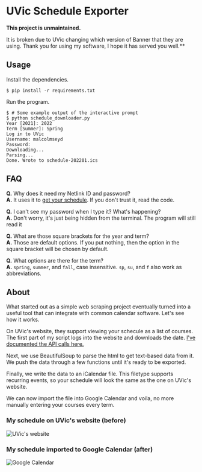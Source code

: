 # UVic Schedule Exporter

**This project is unmaintained.**

It is broken due to UVic changing which version of Banner that they are using. Thank you for using my software, I hope it has served you well.**

## Usage

Install the dependencies.
```shell
$ pip install -r requirements.txt
```

Run the program.
```shell
$ # Some example output of the interactive prompt
$ python schedule_downloader.py
Year [2021]: 2022
Term [Summer]: Spring
Log in to UVic
Username: malcolmseyd
Password: 
Downloading...
Parsing...
Done. Wrote to schedule-202201.ics
```

## FAQ

**Q.** Why does it need my Netlink ID and password?  
**A.** It uses it to [get your schedule](https://documenter.getpostman.com/view/9187076/SVtZwmUP). If you don't trust it, read the code.

**Q.** I can't see my password when I type it? What's happening?  
**A.** Don't worry, it's just being hidden from the terminal. The program will still read it

**Q.** What are those square brackets for the year and term?  
**A.** Those are default options. If you put nothing, then the option in the square bracket will be chosen by default.

**Q.** What options are there for the term?  
**A.** `spring`, `summer`, and `fall`, case insensitive. `sp`, `su`, and `f` also work as abbreviations.

## About

What started out as a simple web scraping project eventually turned into a useful tool that can integrate with common calendar software. Let's see how it works.

On UVic's website, they support viewing your schecule as a list of courses. The first part of my script logs into the website and downloads the date. [I've documented the API calls here.](https://documenter.getpostman.com/view/9187076/SVtZwmUP)

Next, we use BeautifulSoup to parse the html to get text-based data from it. We push the data through a few functions until it's ready to be exported.

Finally, we write the data to an iCalendar file. This filetype supports recurring events, so your schedule will look the same as the one on UVic's website.

We can now import the file into Google Calendar and voila, no more manually entering your courses every term.

### My schedule on UVic's website (before)
![UVic's website](https://i.imgur.com/S6EF8iE.png)

### My schedule imported to Google Calendar (after)
![Google Calendar](https://i.imgur.com/4RdAeS5.png)
